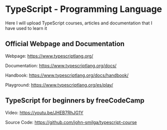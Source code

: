 # TypeScript - Programming Language

Here I will upload TypeScript courses, articles and documentation that I have used to learn it

## Official Webpage and Documentation

Webpage: https://www.typescriptlang.org/

Documentation: https://www.typescriptlang.org/docs/

Handbook: https://www.typescriptlang.org/docs/handbook/

Playground: https://www.typescriptlang.org/es/play/

## TypeScript for beginners by freeCodeCamp

Video: https://youtu.be/JHEB7RhJG1Y

Source Code: https://github.com/john-smilga/typescript-course
